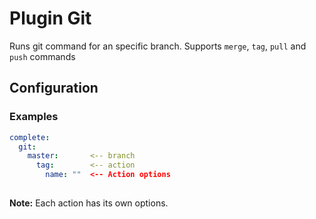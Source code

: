 Plugin Git
==========

Runs git command for an specific branch. Supports `merge`, `tag`, `pull` and `push` commands

Configuration
-------------

### Examples

```yml
complete:
  git:
    master:       <-- branch
      tag:        <-- action
        name: ""  <-- Action options
    
```

**Note:** Each action has its own options. 
